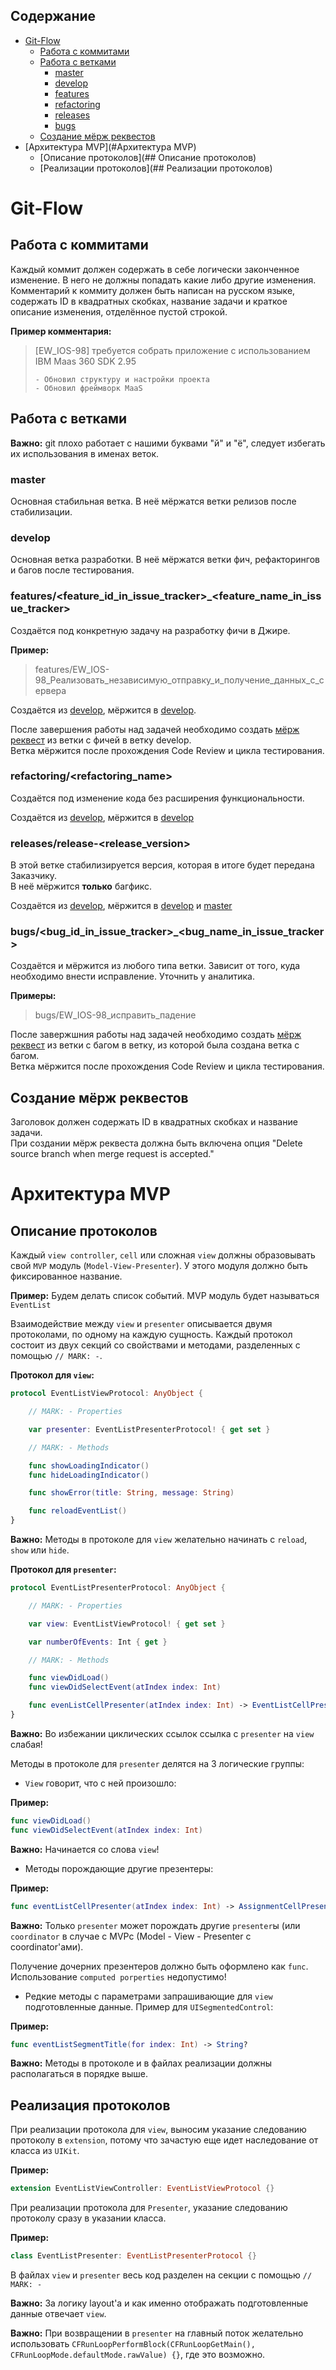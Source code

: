 ## Содержание
* [Git-Flow](#Git-Flow)
   * [Работа с коммитами](#Работа-с-коммитами)
   * [Работа с ветками](#Работа-с-ветками)
      * [master](#master)
      * [develop](#develop)
      * [features](#featuresfeature_id_in_issue_tracker_feature_name_in_issue_tracker)
      * [refactoring](#refactoringrefactoring_name)
      * [releases](#releasesrelease-release_version)
      * [bugs](#bugsbug_id_in_issue_tracker_bug_name_in_issue_tracker)
   * [Создание мёрж реквестов](#Создание-мёрж-реквестов)
* [Архитектура MVP](#Архитектура MVP)
   * [Описание протоколов](## Описание протоколов)
   * [Реализации протоколов](## Реализации протоколов)

# Git-Flow
## Работа с коммитами
Каждый коммит должен содержать в себе логически законченное изменение. В него не должны попадать какие либо другие изменения.\
Комментарий к коммиту должен быть написан на русском языке, содержать ID в квадратных скобках, название задачи и краткое описание изменения, отделённое пустой строкой.

**Пример комментария:**
> [EW_IOS-98] требуется собрать приложение с использованием IBM Maas 360 SDK 2.95
> 
> `- Обновил структуру и настройки проекта`\
> `- Обновил фреймворк MaaS`

## Работа с ветками

**Важно:** git плохо работает с нашими буквами "й" и "ё",  следует избегать их использования в именах веток.

### master
Основная стабильная ветка. В неё мёржатся ветки релизов после стабилизации.

### develop
Основная ветка разработки. В неё мёржатся ветки фич, рефакторингов и багов после тестирования.

### features/<feature_id_in_issue_tracker>_<feature_name_in_issue_tracker>
Создаётся под конкретную задачу на разработку фичи в Джире.

**Пример:**
> features/EW_IOS-98_Реализовать_независимую_отправку_и_получение_данных_с_сервера

Создаётся из [develop](#develop), мёржится в [develop](#develop).

После завершения работы над задачей необходимо создать [мёрж реквест](#Создание-мёрж-реквестов) из ветки с фичей в ветку develop.\
Ветка мёржится после прохождения Code Review и цикла тестирования.

### refactoring/<refactoring_name>
Создаётся под изменение кода без расширения функциональности.

Создаётся из [develop](#develop), мёржится в [develop](#develop)

### releases/release-<release_version>
В этой ветке стабилизируется версия, которая в итоге будет передана Заказчику.\
В неё мёржится **только** багфикс.

Создаётся из [develop](#develop), мёржится в [develop](#develop) и [master](#master)

### bugs/<bug_id_in_issue_tracker>_<bug_name_in_issue_tracker>
Создаётся и мёржится из любого типа ветки. Зависит от того, куда необходимо внести исправление. Уточнить у аналитика.

**Примеры:**
> bugs/EW_IOS-98_исправить_падение

После завержшния работы над задачей необходимо создать [мёрж реквест](#Создание-мёрж-реквестов) из ветки с багом в ветку, из которой была создана ветка с багом.\
Ветка мёржится после прохождения Code Review и цикла тестирования.

## Создание мёрж реквестов

Заголовок должен содержать ID в квадратных скобках и название задачи.\
При создании мёрж реквеста должна быть включена опция "Delete source branch when merge request is accepted."

# Архитектура MVP

## Описание протоколов

Каждый `view сontroller`, `cell` или сложная `view` должны образовывать свой `MVP` модуль (`Model-View-Presenter`). У этого модуля должно быть фиксированное название. 

**Пример:**
Будем делать список событий. MVP модуль будет называться `EventList`

Взаимодействие между `view` и `presenter` описывается двумя протоколами, по одному на каждую сущность. Каждый протокол состоит из двух секций со свойствами и методами, разделенных с помощью `// MARK: -`.

**Протокол для `view`:**
```swift
protocol EventListViewProtocol: AnyObject {

    // MARK: - Properties

    var presenter: EventListPresenterProtocol! { get set }

    // MARK: - Methods

    func showLoadingIndicator()
    func hideLoadingIndicator()

    func showError(title: String, message: String)

    func reloadEventList()
}
```

**Важно:** Методы в протоколе для `view` желательно начинать с `reload`, `show` или `hide`. 

**Протокол для `presenter`:**
```swift
protocol EventListPresenterProtocol: AnyObject {

    // MARK: - Properties

    var view: EventListViewProtocol! { get set }

    var numberOfEvents: Int { get }

    // MARK: - Methods

    func viewDidLoad()
    func viewDidSelectEvent(atIndex index: Int)

    func evenListCellPresenter(atIndex index: Int) -> EventListCellPresenterProtocol?
}
```

**Важно:** Во избежании циклических ссылок ссылка с `presenter` на `view` слабая!

Методы в протоколе для `presenter` делятся на 3 логические группы:

- `View` говорит, что с ней произошло:

**Пример:**
```swift
func viewDidLoad()
func viewDidSelectEvent(atIndex index: Int)
```
**Важно:** Начинается со слова `view`!

- Методы порождающие другие презентеры:

**Пример:**
```swift
func eventListCellPresenter(atIndex index: Int) -> AssignmentCellPresenterProtocol?
```
**Важно:** Только `presenter` может порождать другие `presenter`ы (или `coordinator` в случае с  MVPc (Model - View - Presenter c coordinator'ами).

Получение дочерних презентеров должно быть оформлено как `func`. Использование `computed porperties` недопустимо!

- Редкие методы с параметрами запрашивающие для `view` подготовленные данные. Пример для `UISegmentedControl`:

**Пример:**
```swift
func eventListSegmentTitle(for index: Int) -> String?
```

**Важно:** Методы в протоколе и в файлах реализации должны располагаться в порядке выше. 

## Реализация протоколов

При реализации протокола для `view`, выносим указание следованию протоколу в `extension`, потому что зачастую еще идет наследование от класса из `UIKit`.

**Пример:**
```swift
extension EventListViewController: EventListViewProtocol {}
```

При реализации протокола для `Presenter`, указание следованию протоколу сразу в указании класса.

**Пример:**
```swift
class EventListPresenter: EventListPresenterProtocol {}
```

В файлах `view` и `presenter` весь код разделен на секции с помощью `// MARK: -`

**Важно:** За логику layout'а и как именно отображать подготовленные данные отвечает `view`.

**Важно:** При возвращении в `presenter` на главный поток желательно использовать `CFRunLoopPerformBlock(CFRunLoopGetMain(), CFRunLoopMode.defaultMode.rawValue) {}`, где это возможно.

